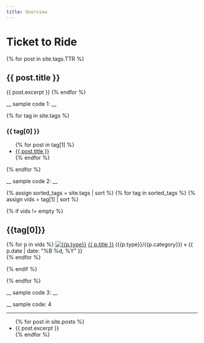 ```yaml
---
title: Overview
---
```

# Ticket to Ride
{% for post in site.tags.TTR %}
<h2>{{ post.title }}</h2>
{{ post.excerpt }}
{% endfor %}



__
sample code 1:
__

{% for tag in site.tags %}
  <h3>{{ tag[0] }}</h3>
  <ul>
    {% for post in tag[1] %}
      <li><a href="{{ site.baseurl }}/{{ post.url }}">{{ post.title }}</a></li>
    {% endfor %}
  </ul>
{% endfor %}


__
sample code 2:
__

{% assign sorted_tags = site.tags | sort %}
{% for tag in sorted_tags %}
{% assign vids = tag[1] | sort %}

{% if vids != empty %}

  <h2 id="{{tag[0] | uri_escape | downcase}}">{{tag[0]}}</H2>
     <p>
      {% for p in vids %}
     <a href="/{{p.type | downcase}}/"><img src="/assets/img/{{p.type | downcase}}.png" alt="{{p.type}}" title="{{p.type}}"/></a> <a href="{{ p.url }}">{{ p.title }}</a> ({{p.type}}/{{p.category}}) &raquo;  <span class="entry-date"><time datetime="{{ p.date | date_to_xmlschema }}" itemprop="datePublished">{{ p.date | date: "%B %d, %Y" }}</time></span>
     <br />
      {% endfor %}
    </p>
  
{% endif %}

{% endfor %}

__
sample code 3:
__



__
sample code: 4
___
<ul>
  {% for post in site.posts %}
    <li>
	<a href="{{ site.baseurl }}/{{ post.url }}"></a>
      {{ post.excerpt }}
    </li>
  {% endfor %}
</ul>






